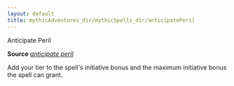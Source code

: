 ```yaml
---
layout: default
title: mythicAdventures_dir/mythicSpells_dir/anticipatePeril
---
```

Anticipate Peril

**Source** [_anticipate peril_](../../ultimateMagic_dir/spells_dir/anticipatePeril#_anticipate-peril)

Add your tier to the spell's initiative bonus and the maximum initiative bonus the spell can grant.

